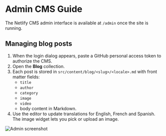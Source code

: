 # Admin CMS Guide

The Netlify CMS admin interface is available at `/admin` once the site is running.

## Managing blog posts

1. When the login dialog appears, paste a GitHub personal access token to authorize the CMS.
2. Open the **Blog** collection.
3. Each post is stored in `src/content/blog/<slug>/<locale>.md` with front matter fields:
   - `title`
   - `author`
   - `category`
   - `image`
   - `video`
   - body content in Markdown.
4. Use the editor to update translations for English, French and Spanish. The image widget lets you pick or upload an image.

![Admin screenshot](admin-screenshot.png)
